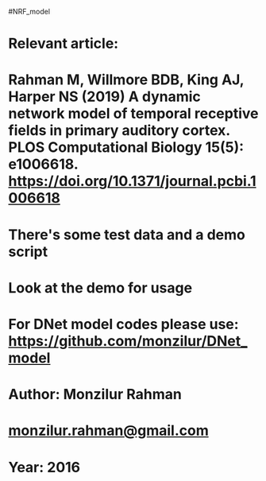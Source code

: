 #NRF_model
#
# Relevant article:
# Rahman M, Willmore BDB, King AJ, Harper NS (2019) A dynamic network model of temporal receptive fields in primary auditory cortex. PLOS Computational Biology 15(5): e1006618. https://doi.org/10.1371/journal.pcbi.1006618
#
# There's some test data and a demo script
# Look at the demo for usage
#
# For DNet model codes please use: https://github.com/monzilur/DNet_model
#
# Author: Monzilur Rahman
# monzilur.rahman@gmail.com
# Year: 2016
